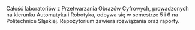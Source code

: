 Całość laboratoriów z Przetwarzania Obrazów Cyfrowych, prowadzonych na kierunku Automatyka i Robotyka, odbywa się w semestrze 5 i 6 na Politechnice Śląskiej.
Repozytorium zawiera rozwiązania oraz raporty.
